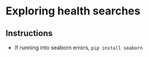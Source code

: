 # Exploring health searches

## Instructions
- If running into seaborn errors, `pip install seaborn` 
